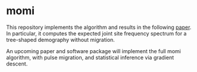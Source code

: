 # momi

This repository implements the algorithm and results in the following [paper](http://arxiv.org/abs/1503.01133).
In particular, it computes the expected joint site frequency spectrum for a tree-shaped demography without migration.

An upcoming paper and software package will implement the full momi algorithm, with pulse migration, and
statistical inference via gradient descent.